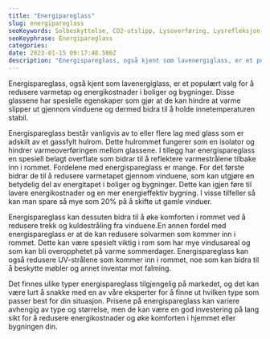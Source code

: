 ```yaml
---
title: "Energipareglass"
slug: energipareglass
seoKeywords: Solbeskyttelse, CO2-utslipp, Lysoverføring, Lysrefleksjon
seoKeyphrase: Energipareglass
categories: 
date: 2023-01-15 09:17:48.586Z 
description: "Energispareglass, også kjent som lavenergiglass, er et populært valg for å redusere varmetap og energikostnader i boliger og bygninger. "
---
```


Energispareglass, også kjent som lavenergiglass, er et populært valg for å redusere varmetap og energikostnader i boliger og bygninger. Disse glassene har spesielle egenskaper som gjør at de kan hindre at varme slipper ut gjennom vinduene og dermed bidra til å holde innetemperaturen stabil.

Energispareglass består vanligvis av to eller flere lag med glass som er adskilt av et gassfylt hulrom. Dette hulrommet fungerer som en isolator og hindrer varmeoverføringen mellom glassene. I tillegg har energispareglass en spesiell belagt overflate som bidrar til å reflektere varmestrålene tilbake inn i rommet. Fordelene med energispareglass er mange. For det første bidrar de til å redusere varmetapet gjennom vinduene, som kan utgjøre en betydelig del av energitapet i boliger og bygninger. Dette kan igjen føre til lavere energikostnader og en mer energieffektiv bygning. I visse tilfeller så kan man spare så mye som 20% på å skifte ut gamle vinduer.

Energispareglass kan dessuten bidra til å øke komforten i rommet ved å redusere trekk og kuldestråling fra vinduene.En annen fordel med energispareglass er at de kan redusere solvarmen som kommer inn i rommet. Dette kan være spesielt viktig i rom som har mye vindusareal og som kan bli overopphetet på varme sommerdager. Energispareglass kan også redusere UV-strålene som kommer inn i rommet, noe som kan bidra til å beskytte møbler og annet inventar mot falming.

Det finnes ulike typer energispareglass tilgjengelig på markedet, og det kan være lurt å snakke med en av våre eksperter for å finne ut hvilken type som passer best for din situasjon. Prisene på energispareglass kan variere avhengig av type og størrelse, men de kan være en god investering på lang sikt for å redusere energikostnader og øke komforten i hjemmet eller bygningen din.
